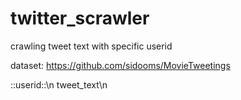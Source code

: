 # twitter_scrawler
crawling tweet text with specific userid

dataset: https://github.com/sidooms/MovieTweetings

::userid::\n
tweet_text\n
